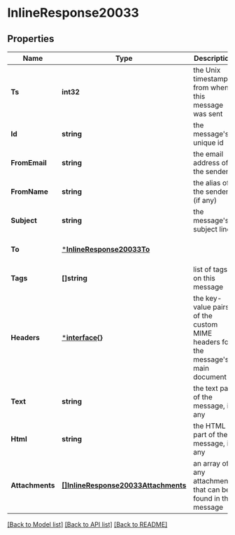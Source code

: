 # InlineResponse20033

## Properties
Name | Type | Description | Notes
------------ | ------------- | ------------- | -------------
**Ts** | **int32** | the Unix timestamp from when this message was sent | [optional] [default to null]
**Id** | **string** | the message&#39;s unique id | [optional] [default to null]
**FromEmail** | **string** | the email address of the sender | [optional] [default to null]
**FromName** | **string** | the alias of the sender (if any) | [optional] [default to null]
**Subject** | **string** | the message&#39;s subject line | [optional] [default to null]
**To** | [***InlineResponse20033To**](inline_response_200_33_to.md) |  | [optional] [default to null]
**Tags** | **[]string** | list of tags on this message | [optional] [default to null]
**Headers** | [***interface{}**](interface{}.md) | the key-value pairs of the custom MIME headers for the message&#39;s main document | [optional] [default to null]
**Text** | **string** | the text part of the message, if any | [optional] [default to null]
**Html** | **string** | the HTML part of the message, if any | [optional] [default to null]
**Attachments** | [**[]InlineResponse20033Attachments**](inline_response_200_33_attachments.md) | an array of any attachments that can be found in the message | [optional] [default to null]

[[Back to Model list]](../README.md#documentation-for-models) [[Back to API list]](../README.md#documentation-for-api-endpoints) [[Back to README]](../README.md)


